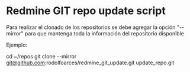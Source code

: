# Redmine GIT repo update script

Para realizar el clonado de los repositorios se debe agregar la opción "--mirror" para que mantenga toda la información del repositorio disponible

Ejemplo:

cd ~/repos
git clone --mirror git@github.com:rodolfoarces/redmine_git_update.git update_repo.git
